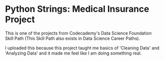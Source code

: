 # Python Strings: Medical Insurance Project
 This is one of the projects from Codecademy's Data Science Foundation Skill Path (This Skill Path also exists in Data Science Career Paths).
 
 I uploaded this because this project taught me basics of 'Cleaning Data' and 'Analyzing Data' and it made me feel like I am doing something real.
 
 
